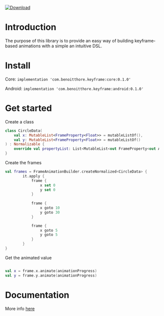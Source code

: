 [ ![Download](https://api.bintray.com/packages/benoitthore/KotlinKeyframe/core/images/download.svg?version=0.1.0) ](https://bintray.com/benoitthore/KotlinKeyframe/core/0.1.0/link)

# Introduction
The purpose of this library is to provide an easy way of building keyframe-based animations with a simple an intuitive DSL.

# Install
Core: ```implementation 'com.benoitthore.keyframe:core:0.1.0'```

Android: ```implementation 'com.benoitthore.keyframe:android:0.1.0'```

# Get started

Create a class
```kotlin
class CircleData(
    val x: MutableList<FrameProperty<Float>> = mutableListOf(),
    val y: MutableList<FrameProperty<Float>> = mutableListOf()
) : Normalizable {
    override val propertyList: List<MutableList<out FrameProperty<out Any>>> = listOf(x,y)
}
```

Create the frames
```kotlin
val frames = FrameAnimationBuilder.createNormalized<CircleData> {
        it.apply {
            frame {
                x set 0
                y set 0
            } 
            
            frame {
                x goto 10
                y goto 30
            } 

            frame {
                x goto 5
                y goto 5
            } 
        }
}
```

Get the animated value
```kotlin

val x = frame.x.animate(animationProgress)
val y = frame.y.animate(animationProgress)

```

# Documentation

More info [here](https://github.com/benoitthore/KeyFrame/blob/master/doc.md) 
